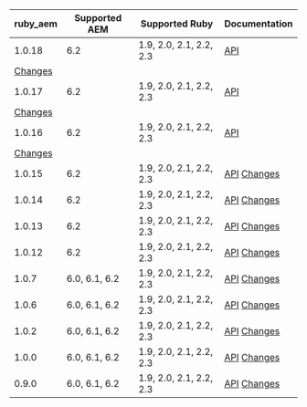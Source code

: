 | ruby_aem | Supported AEM | Supported Ruby | Documentation |
|----------|---------------|----------------|---------------|
| 1.0.18   | 6.2                    | 1.9, 2.0, 2.1, 2.2, 2.3 | [API](https://shinesolutions.github.io/ruby_aem/api/1.0.18/index.html)
[Changes](https://github.com/shinesolutions/ruby_aem/blob/master/CHANGELOG.md#1018) |
| 1.0.17   | 6.2                    | 1.9, 2.0, 2.1, 2.2, 2.3 | [API](https://shinesolutions.github.io/ruby_aem/api/1.0.17/index.html)
[Changes](https://github.com/shinesolutions/ruby_aem/blob/master/CHANGELOG.md#1017) |
| 1.0.16   | 6.2                    | 1.9, 2.0, 2.1, 2.2, 2.3 | [API](https://shinesolutions.github.io/ruby_aem/api/1.0.16/index.html)
[Changes](https://github.com/shinesolutions/ruby_aem/blob/master/CHANGELOG.md#1016) |
| 1.0.15   | 6.2                    | 1.9, 2.0, 2.1, 2.2, 2.3 | [API](https://shinesolutions.github.io/ruby_aem/api/1.0.15/index.html) [Changes](https://github.com/shinesolutions/ruby_aem/blob/master/CHANGELOG.md#1015) |
| 1.0.14   | 6.2                    | 1.9, 2.0, 2.1, 2.2, 2.3 | [API](https://shinesolutions.github.io/ruby_aem/api/1.0.14/index.html) [Changes](https://github.com/shinesolutions/ruby_aem/blob/master/CHANGELOG.md#1014) |
| 1.0.13   | 6.2                    | 1.9, 2.0, 2.1, 2.2, 2.3 | [API](https://shinesolutions.github.io/ruby_aem/api/1.0.13/index.html) [Changes](https://github.com/shinesolutions/ruby_aem/blob/master/CHANGELOG.md#1013) |
| 1.0.12   | 6.2                    | 1.9, 2.0, 2.1, 2.2, 2.3 | [API](https://shinesolutions.github.io/ruby_aem/api/1.0.12/index.html) [Changes](https://github.com/shinesolutions/ruby_aem/blob/master/CHANGELOG.md#1012) |
| 1.0.7    | 6.0, 6.1, 6.2          | 1.9, 2.0, 2.1, 2.2, 2.3 | [API](https://shinesolutions.github.io/ruby_aem/api/1.0.7/index.html) [Changes](https://github.com/shinesolutions/ruby_aem/blob/master/CHANGELOG.md#107) |
| 1.0.6    | 6.0, 6.1, 6.2          | 1.9, 2.0, 2.1, 2.2, 2.3 | [API](https://shinesolutions.github.io/ruby_aem/api/1.0.6/index.html) [Changes](https://github.com/shinesolutions/ruby_aem/blob/master/CHANGELOG.md#106) |
| 1.0.2    | 6.0, 6.1, 6.2          | 1.9, 2.0, 2.1, 2.2, 2.3 | [API](https://shinesolutions.github.io/ruby_aem/api/1.0.2/index.html) [Changes](https://github.com/shinesolutions/ruby_aem/blob/master/CHANGELOG.md#102) |
| 1.0.0    | 6.0, 6.1, 6.2          | 1.9, 2.0, 2.1, 2.2, 2.3 | [API](https://shinesolutions.github.io/ruby_aem/api/1.0.0/index.html) [Changes](https://github.com/shinesolutions/ruby_aem/blob/master/CHANGELOG.md#100) |
| 0.9.0    | 6.0, 6.1, 6.2          | 1.9, 2.0, 2.1, 2.2, 2.3 | [API](https://shinesolutions.github.io/ruby_aem/api/0.9.0/index.html) [Changes](https://github.com/shinesolutions/ruby_aem/blob/master/CHANGELOG.md#090) |
